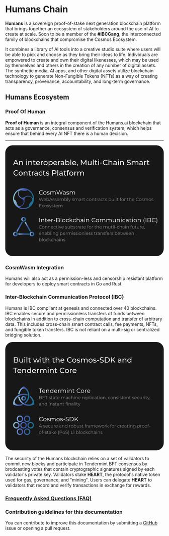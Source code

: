 <!--
title: Humans Chain Documentation
footer:
  newsletter: false
-->

# Humans Chain

**Humans** is a sovereign proof-of-stake next generation blockchain platform that brings together an ecosystem of stakeholders around the use of AI to create at scale.
Soon to be a member of the **#IBCGang**, the interconnected family of blockchains that compromise the Cosmos Ecosystem.

It combines a library of AI tools into a creative studio suite where users will be able to pick and choose as they bring their ideas to life.
Individuals are empowered to create and own their digital likenesses, which may be used by themselves and others in the creation of any number of digital assets. The synthetic media, AI apps, and other digital assets utilize blockchain technology to generate Non-Fungible Tokens (NFTs) as a way of creating transparency, provenance, accountability, and long-term governance.  

## Humans Ecosystem


### Proof Of Human

**Proof of Human** is an integral component of the Humans.ai blockchain that acts as a governance, consensus and verification system, which helps ensure that behind every AI NFT there is a human decision.

***

![](./img/cosmwasm-ibc-box.svg)

### CosmWasm Integration

Humans will also act as a permission-less and censorship resistant platform for developers to deploy smart contracts in Go and Rust.

### Inter-Blockchain Communication Protocol (IBC)

Humans is IBC compliant at genesis and connected over 40 blockchains. IBC enables secure and permissionless transfers of funds between blockchains in addition to cross-chain computation and transfer of arbitrary data. This includes cross-chain smart contract calls, fee payments, NFTs, and fungible token transfers. IBC is not reliant on a multi-sig or centralized bridging solution.

![](./img/cosmos-sdk-tendermint-box.svg)

The security of the Humans blockchain relies on a set of validators to commit new blocks and participate in Tendermint BFT consensus by brodcasting votes that contain cryptographic signatures signed by each validator's private key. Validators stake **HEART**, the protocol's native token used for gas, governance, and "mining". Users can delegate **HEART** to validators that record and verify transactions in exchange for rewards.

### [Frequently Asked Questions (FAQ)](./learn/faq)

### Contribution guidelines for this documentation

You can contribute to improve this documentation by submitting a [GitHub](https://github.com/humansdotai/docs-humans/issues) issue or opening a pull request.